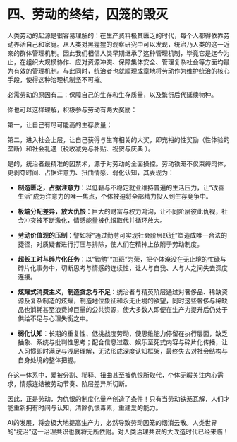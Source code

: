 # 四、劳动的终结，囚笼的毁灭

人类劳动的起源是很容易理解的：在生产资料极其匮乏的时代，每个人都得依靠劳动养活自己和家庭。从人类对黑猩猩的观察研究中可以发现，统治乃人类的这一近亲的群体管理机制。因此我们相信人类早期继承了这种管理机制，毕竟它是迄今为止，在组织大规模协作、应对资源冲突、保障集体安全、管理复杂社会等方面均最为有效的管理机制。与此同时，统治者也就顺理成章地将劳动作为维护统治的核心手段，使得这种治理机制坚不可摧。

必需劳动的原因有二：保障自己的生存和生存质量，以及繁衍后代延续物种。

你也可以这样理解，积极参与劳动有两大奖励：

第一，让自己有尽可能高的生存质量；

第二，进入社会上层，让自己获得与生育相关的大奖，即充裕的性奖励（性体验的垄断）和社会礼遇（税收减免与补贴、祝贺与庆典 ）。

是的，统治者最精准的囚禁术，源于对劳动的全面操控。劳动铁笼不仅束缚肉体，更剥夺时间、占据注意力、扭曲情感、弱化认知，其表现为：

- **制造匮乏，占据注意力**：以低薪与不稳定就业维持普遍的生活压力，让“改善生活”成为注意力的唯一焦点，个体被迫将全部精力投入到生存竞争中。
    
- **极端分配差异，放大仇恨**：巨大的财富与权力鸿沟，让不同阶层彼此仇视，社会冲突被不断激化，情感能量被仇恨取代并循环放大。
    
- **劳动价值观的压制**：譬如将“通过勤劳可实现社会阶层跃迁”塑造成唯一合法的捷径，对质疑者进行打压与排除，使人们在精神上依附于劳动制度。
    
- **超长工时与碎片化任务**：以“勤勉”“加班”为荣，把个体淹没在无止境的忙碌与碎片化事务中，切断思考与情感的连续性，让人与自我、人与人之间失去深度连接。
    
- **炫耀式消费主义，制造贪念与不足**：统治者与精英阶层通过对奢侈品、稀缺资源及复杂制造的炫耀，制造地位象征和永无止境的欲望，同时这些奢侈与稀缺品也消耗甚至浪费掉巨量的公共资源，使大多数人即便在生产力提升后仍处于供给不足与心理失衡之中。
    
- **弱化认知**：长期的重复性、低挑战度劳动，使思维能力停留在执行层面，缺乏抽象、系统与批判性思考；配合信息过载、娱乐至死式内容与碎片化传播，让人习惯即时满足与浅层理解，无法形成深度认知框架，最终失去对社会结构与自身处境的整体把握。

在这一体系中，爱被分割、稀释、扭曲甚至被仇恨所取代，个体无暇关注内心需求，情感连结被劳动节奏、阶层差异所切断。

因此，正是劳动，为仇恨的制度化量产创造了条件！只有当劳动铁笼瓦解，人们才能重新拥有时间与认知，清除仇恨毒素，重建爱的能力。

AI的发展，将会极大地提高生产力，必然导致劳动囚笼的烟消云散。人类世界的“统治”这一治理共识也就将无所依附。对人类治理共识的大改造时代已经来临！
